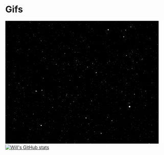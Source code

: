 # Gifs
![Star Field](https://github.com/willvernon/Gifs/blob/main/starfield.gif)
[![Will's GitHub stats](https://github-readme-stats.vercel.app/api?username=willvernon&show_icons=true&count_private=true)](https://github.com/willvernon/github-readme-stats)

